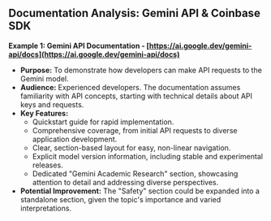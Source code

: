 ## Documentation Analysis: Gemini API & Coinbase SDK

**Example 1: Gemini API Documentation - [https://ai.google.dev/gemini-api/docs](https://ai.google.dev/gemini-api/docs)**

- **Purpose:** To demonstrate how developers can make API requests to the Gemini model.
- **Audience:** Experienced developers. The documentation assumes familiarity with API concepts, starting with technical details about API keys and requests.
- **Key Features:**
  - Quickstart guide for rapid implementation.
  - Comprehensive coverage, from initial API requests to diverse application development.
  - Clear, section-based layout for easy, non-linear navigation.
  - Explicit model version information, including stable and experimental releases.
  - Dedicated "Gemini Academic Research" section, showcasing attention to detail and addressing diverse perspectives.
- **Potential Improvement:** The "Safety" section could be expanded into a standalone section, given the topic's importance and varied interpretations.

